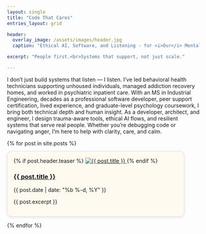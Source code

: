 ```yaml
---
layout: single
title: "Code That Cares"
entries_layout: grid

header:
  overlay_image: /assets/images/header.jpg
  caption: "Ethical AI, Software, and Listening - for <i>Our</i> Mental Health"

excerpt: "People first.<br>Systems that support, not just scale."

---
```


I don’t just build systems that listen — I listen. I’ve led behavioral health technicians supporting unhoused individuals, managed addiction recovery homes, and worked in psychiatric inpatient care. With an MS in Industrial Engineering, decades as a professional software developer, peer support certification, lived experience, and graduate-level psychology coursework, I bring both technical depth and human insight. As a developer, architect, and engineer, I design trauma-aware tools, ethical AI flows, and resilient systems that serve real people. Whether you’re debugging code or navigating anger, I’m here to help with clarity, care, and calm.

<div class="recent-posts-grid">
  {% for post in site.posts %}
    <div class="recent-post-card" 
       style="border: 1px solid #e0e0e0; 
            max-width: 430px;
            background-color: #fffaf0;
            border-radius: 12px; 
            padding: 16px; 
            margin: 12px 0; 
            box-shadow: 0 2px 6px rgba(0,0,0,0.1);
            transition: transform 0.2s ease, box-shadow 0.2s ease;"
        onmouseover="this.style.transform='translateY(-4px)';this.style.boxShadow='0 6px 12px rgba(0,0,0,0.15)';"
        onmouseout="this.style.transform='none';this.style.boxShadow='0 2px 6px rgba(0,0,0,0.1)';">
      {% if post.header.teaser %}
        <a href="{{ post.url | relative_url }}">
          <img src="{{ post.header.teaser | relative_url }}" alt="{{ post.title }}" class="recent-post-image">
        </a>
      {% endif %}
      <div class="recent-post-text">
        <h3><a href="{{ post.url | relative_url }}">{{ post.title }}</a></h3>
        <p class="recent-post-date">{{ post.date | date: "%b %-d, %Y" }}</p>
        <p class="recent-post-excerpt">{{ post.excerpt }}</p>
      </div>
    </div>

  {% endfor %}
</div>